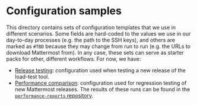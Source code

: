 # Configuration samples

This directory contains sets of configuration templates that we use in different scenarios. Some fields are hard-coded to the values we use in our day-to-day processes (e.g. the path to the SSH keys), and others are marked as `#TBD` because they may change from run to run (e.g. the URLs to download Mattermost from). In any case, these sets can serve as starter packs for other, different workflows. For now, we have:
- [Release testing](./release): configuration used when testing a new release of the load-test tool.
- [Performance comparison](./perfcomp): configuration used for regression testing of new Mattermost releases. The results of these runs can be found in the [`performance-reports` repository](https://github.com/mattermost/performance-reports/tree/main/performance-comparisons).
